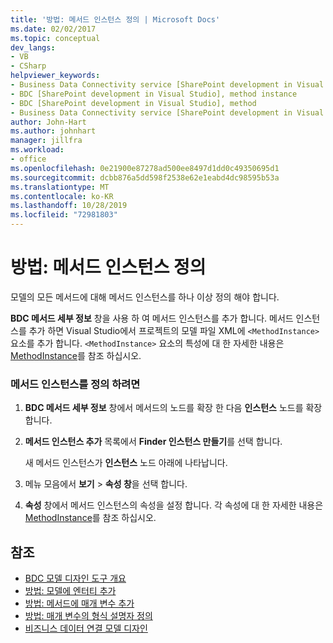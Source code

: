 ```yaml
---
title: '방법: 메서드 인스턴스 정의 | Microsoft Docs'
ms.date: 02/02/2017
ms.topic: conceptual
dev_langs:
- VB
- CSharp
helpviewer_keywords:
- Business Data Connectivity service [SharePoint development in Visual Studio], method instance
- BDC [SharePoint development in Visual Studio], method instance
- BDC [SharePoint development in Visual Studio], method
- Business Data Connectivity service [SharePoint development in Visual Studio], method
author: John-Hart
ms.author: johnhart
manager: jillfra
ms.workload:
- office
ms.openlocfilehash: 0e21900e87278ad500ee8497d1dd0c49350695d1
ms.sourcegitcommit: dcbb876a5dd598f2538e62e1eabd4dc98595b53a
ms.translationtype: MT
ms.contentlocale: ko-KR
ms.lasthandoff: 10/28/2019
ms.locfileid: "72981803"
---
```

# <a name="how-to-define-a-method-instance"></a>방법: 메서드 인스턴스 정의
  모델의 모든 메서드에 대해 메서드 인스턴스를 하나 이상 정의 해야 합니다.

 **BDC 메서드 세부 정보** 창을 사용 하 여 메서드 인스턴스를 추가 합니다. 메서드 인스턴스를 추가 하면 Visual Studio에서 프로젝트의 모델 파일 XML에 `<MethodInstance>` 요소를 추가 합니다. `<MethodInstance>` 요소의 특성에 대 한 자세한 내용은 [MethodInstance](/previous-versions/office/developer/sharepoint-2010/ee556838(v=office.14))를 참조 하십시오.

### <a name="to-define-a-method-instance"></a>메서드 인스턴스를 정의 하려면

1. **BDC 메서드 세부 정보** 창에서 메서드의 노드를 확장 한 다음 **인스턴스** 노드를 확장 합니다.

2. **메서드 인스턴스 추가** 목록에서 **Finder 인스턴스 만들기**를 선택 합니다.

     새 메서드 인스턴스가 **인스턴스** 노드 아래에 나타납니다.

3. 메뉴 모음에서 **보기** > **속성 창**을 선택 합니다.

4. **속성** 창에서 메서드 인스턴스의 속성을 설정 합니다. 각 속성에 대 한 자세한 내용은 [MethodInstance](/previous-versions/office/developer/sharepoint-2010/ee556838(v=office.14))를 참조 하십시오.

## <a name="see-also"></a>참조
- [BDC 모델 디자인 도구 개요](../sharepoint/bdc-model-design-tools-overview.md)
- [방법: 모델에 엔터티 추가](../sharepoint/how-to-add-an-entity-to-a-model.md)
- [방법: 메서드에 매개 변수 추가](../sharepoint/how-to-add-a-parameter-to-a-method.md)
- [방법: 매개 변수의 형식 설명자 정의](../sharepoint/how-to-define-the-type-descriptor-of-a-parameter.md)
- [비즈니스 데이터 연결 모델 디자인](../sharepoint/designing-a-business-data-connectivity-model.md)
